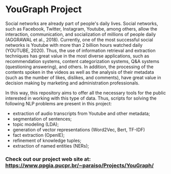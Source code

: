 # YouGraph Project

Social networks are already part of people's daily lives. Social networks, such as Facebook, Twitter, Instagram, Youtube, among others, allow the interaction, communication, and socialization of millions of people daily (AGGRAWAL et al., 2018). Currently, one of the most successful social networks is Youtube with more than 2 billion hours watched daily (YOUTUBE, 2020). Thus, the use of information retrieval and extraction techniques has great value in the most diverse applications, such as recommendation systems, content categorization systems, Q&A systems (questioning answering), and others. In addition, the processing of the contents spoken in the videos as well as the analysis of their metadata (such as the number of likes, dislikes, and comments), have great value in decision making by marketing and administration professionals.

In this way, this repository aims to offer all the necessary tools for the public interested in working with this type of data. Thus, scripts for solving the following NLP problems are present in this project:

* extraction of audio transcripts from Youtube and other metadata;
* segmentation of sentences;
* topic modeling (LDA);
* generation of vector representations (Word2Vec, Bert, TF-IDF)
* fact extraction (OpenIE);
* refinement of knowledge tuples;
* extraction of named entities (NERs);


### Check out our project web site at: https://www.ppgia.pucpr.br/~paraiso/Projects/YouGraph/